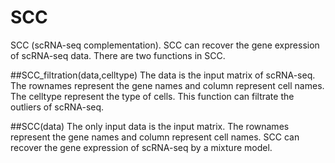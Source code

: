 # SCC
SCC (scRNA-seq complementation). SCC can recover the gene expression of scRNA-seq data. There are two functions in SCC.

##SCC_filtration(data,celltype)
The data is the input matrix of scRNA-seq. The rownames represent the gene names and column represent cell names. The celltype represent the type of cells. This function can filtrate the outliers of scRNA-seq.

##SCC(data)
The only input data is the input matrix. The rownames represent the gene names and column represent cell names. SCC can recover the gene expression of scRNA-seq by a mixture model.
